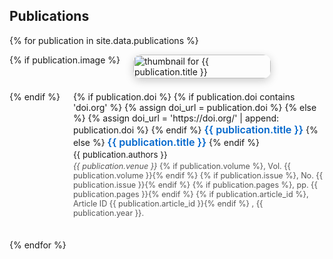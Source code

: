 ## Publications

<style>
  .pub-container {
    display: flex;
    flex-wrap: wrap;
    align-items: flex-start;
    margin-bottom: 2.5em;
    gap: 1.5em;
  }

  .pub-image {
    flex: 0 0 220px;
    overflow: hidden;
    border-radius: 12px;
    box-shadow: 0 4px 14px rgba(0, 0, 0, 0.2);
    transition: transform 0.3s ease, box-shadow 0.3s ease;
  }

  .pub-image img {
    width: 100%;
    height: auto;
    display: block;
    transition: transform 0.4s ease;
    border-radius: 12px;
  }

  .pub-image:hover img {
    transform: scale(1.06);
  }

  .pub-info {
    flex: 1;
    min-width: 250px;
  }

  .pub-title {
    font-size: 1.15em;
    font-weight: 600;
    color: #0066cc;
    text-decoration: none;
  }

  .pub-title:hover {
    text-decoration: underline;
  }

  .pub-authors {
    font-size: 0.95em;
    margin: 0.2em 0;
  }

  .pub-meta {
    font-size: 0.9em;
    color: #555;
  }
</style>

{% for publication in site.data.publications %}
<div class="pub-container">
  {% if publication.image %}
  <div class="pub-image">
    <img src="{{ publication.image }}" alt="thumbnail for {{ publication.title }}">
  </div>
  {% endif %}
<div class="pub-info">
  {% if publication.doi %}
    {% if publication.doi contains 'doi.org' %}
      {% assign doi_url = publication.doi %}
    {% else %}
      {% assign doi_url = 'https://doi.org/' | append: publication.doi %}
    {% endif %}
    <a href="{{ doi_url }}" target="_blank" class="pub-title">{{ publication.title }}</a>
  {% else %}
    <strong class="pub-title">{{ publication.title }}</strong>
  {% endif %}
  <div class="pub-authors">{{ publication.authors }}</div>
  <div class="pub-meta">
    <em>{{ publication.venue }}</em>
    {% if publication.volume %}, Vol. {{ publication.volume }}{% endif %}
    {% if publication.issue %}, No. {{ publication.issue }}{% endif %}
    {% if publication.pages %}, pp. {{ publication.pages }}{% endif %}
    {% if publication.article_id %}, Article ID {{ publication.article_id }}{% endif %}
    , {{ publication.year }}.
  </div>
</div>

</div>
{% endfor %}
